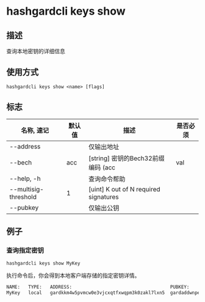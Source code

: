 # hashgardcli keys show

## 描述

查询本地密钥的详细信息

## 使用方式

```
hashgardcli keys show <name> [flags]
```

## 标志

| 名称, 速记            | 默认值             | 描述                                                           | 是否必须  |
| -------------------- | ----------------- | -------------------------------------------------------------- | -------- |
| --address            |                   | 仅输出地址                                                      |          |
| --bech               | acc               | [string] 密钥的Bech32前缀编码 (acc|val|cons)                     |          |
| --help, -h           |                   | 查询命令帮助                                                    |          |
| --multisig-threshold | 1                 | [uint] K out of N required signatures                          |          |
| --pubkey             |                   | 仅输出公钥                                                      |          |

## 例子

### 查询指定密钥

```shell
hashgardcli keys show MyKey
```

执行命令后，你会得到本地客户端存储的指定密钥详情。

```txt
NAME:	TYPE:	ADDRESS:						            PUBKEY:
MyKey	local	gardkkm4w5pvmcw0e3vjcxqtfxwqpm3k0zakl7lxn5	gardaddwnpepq0gsl90v9dgac3r9hzgz53ul5ml5ynq89ax9x8qs5jgv5z5vyssskww57lw
```